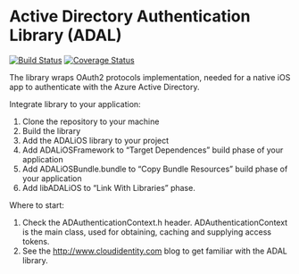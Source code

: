 Active Directory Authentication Library (ADAL)
=====================================

[![Build Status](https://travis-ci.org/MSOpenTech/azure-activedirectory-library-for-ios.png)](https://travis-ci.org/MSOpenTech/azure-activedirectory-library-for-ios)
[![Coverage Status](https://coveralls.io/repos/MSOpenTech/azure-activedirectory-library-for-ios/badge.png)](https://coveralls.io/r/MSOpenTech/azure-activedirectory-library-for-ios) 

The library wraps OAuth2 protocols implementation, needed for a native iOS app to authenticate with the Azure Active Directory. 



Integrate library to your application:

1. Clone the repository to your machine
2. Build the library
3. Add the ADALiOS library to your project
4. Add ADALiOSFramework to “Target Dependences” build phase of your application
5. Add ADALiOSBundle.bundle to “Copy Bundle Resources” build phase of your application
6. Add libADALiOS to “Link With Libraries” phase.

Where to start:

1. Check the ADAuthenticationContext.h header. ADAuthenticationContext is the main class, used for obtaining, caching and supplying access tokens.
2. See the http://www.cloudidentity.com blog to get familiar with the ADAL library.
